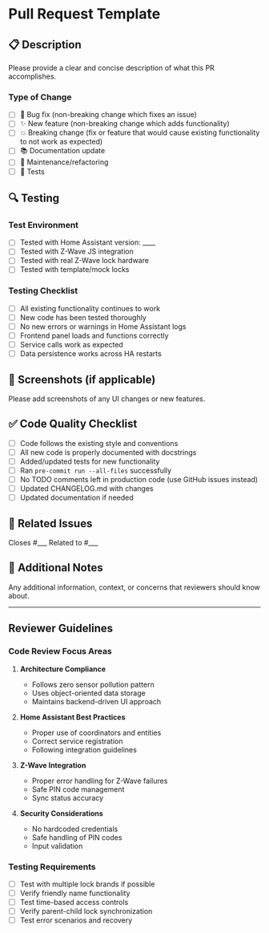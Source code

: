 # Pull Request Template

## 📋 Description

Please provide a clear and concise description of what this PR accomplishes.

### Type of Change
- [ ] 🐛 Bug fix (non-breaking change which fixes an issue)
- [ ] ✨ New feature (non-breaking change which adds functionality)
- [ ] 💥 Breaking change (fix or feature that would cause existing functionality to not work as expected)
- [ ] 📚 Documentation update
- [ ] 🔧 Maintenance/refactoring
- [ ] 🧪 Tests

## 🔍 Testing

### Test Environment
- [ ] Tested with Home Assistant version: ____
- [ ] Tested with Z-Wave JS integration
- [ ] Tested with real Z-Wave lock hardware
- [ ] Tested with template/mock locks

### Testing Checklist
- [ ] All existing functionality continues to work
- [ ] New code has been tested thoroughly
- [ ] No new errors or warnings in Home Assistant logs
- [ ] Frontend panel loads and functions correctly
- [ ] Service calls work as expected
- [ ] Data persistence works across HA restarts

## 📸 Screenshots (if applicable)

Please add screenshots of any UI changes or new features.

## ✅ Code Quality Checklist

- [ ] Code follows the existing style and conventions
- [ ] All new code is properly documented with docstrings
- [ ] Added/updated tests for new functionality
- [ ] Ran `pre-commit run --all-files` successfully
- [ ] No TODO comments left in production code (use GitHub issues instead)
- [ ] Updated CHANGELOG.md with changes
- [ ] Updated documentation if needed

## 🔗 Related Issues

Closes #___
Related to #___

## 📝 Additional Notes

Any additional information, context, or concerns that reviewers should know about.

---

## Reviewer Guidelines

### Code Review Focus Areas

1. **Architecture Compliance**
   - Follows zero sensor pollution pattern
   - Uses object-oriented data storage
   - Maintains backend-driven UI approach

2. **Home Assistant Best Practices**
   - Proper use of coordinators and entities
   - Correct service registration
   - Following integration guidelines

3. **Z-Wave Integration**
   - Proper error handling for Z-Wave failures
   - Safe PIN code management
   - Sync status accuracy

4. **Security Considerations**
   - No hardcoded credentials
   - Safe handling of PIN codes
   - Input validation

### Testing Requirements

- [ ] Test with multiple lock brands if possible
- [ ] Verify friendly name functionality
- [ ] Test time-based access controls
- [ ] Verify parent-child lock synchronization
- [ ] Test error scenarios and recovery